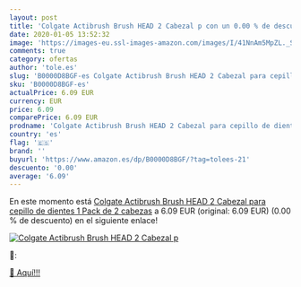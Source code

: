 ```yaml
---
layout: post
title: 'Colgate Actibrush Brush HEAD 2 Cabezal p con un 0.00 % de descuento'
date: 2020-01-05 13:52:32
image: 'https://images-eu.ssl-images-amazon.com/images/I/41NnAm5MpZL._SL400_.jpg'
comments: true
category: ofertas
author: 'tole.es'
slug: 'B0000D8BGF-es Colgate Actibrush Brush HEAD 2 Cabezal para cepillo de...'
sku: 'B0000D8BGF-es'
actualPrice: 6.09 EUR
currency: EUR
price: 6.09
comparePrice: 6.09 EUR
prodname: 'Colgate Actibrush Brush HEAD 2 Cabezal para cepillo de dientes  1 Pack de 2 cabezas'
country: 'es'
flag: '🇪🇸'
brand: ''
buyurl: 'https://www.amazon.es/dp/B0000D8BGF/?tag=tolees-21'
descuento: '0.00'
average: '6.09'
---
```


En este momento está [Colgate Actibrush Brush HEAD 2 Cabezal para cepillo de dientes  1 Pack de 2 cabezas](https://www.amazon.es/dp/B0000D8BGF/?tag=tolees-21) a 6.09 EUR (original: 6.09 EUR) (0.00 %  de descuento) en el siguiente enlace!

[![Colgate Actibrush Brush HEAD 2 Cabezal p](https://images-eu.ssl-images-amazon.com/images/I/41NnAm5MpZL._SL400_.jpg)](https://www.amazon.es/dp/B0000D8BGF/?tag=tolees-21)

🔎:


[🛒 Aquí!!!](https://www.amazon.es/dp/B0000D8BGF/?tag=tolees-21)
